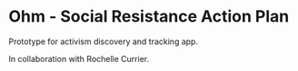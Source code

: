 # Ohm - Social Resistance Action Plan

Prototype for activism discovery and tracking app.

In collaboration with Rochelle Currier.
